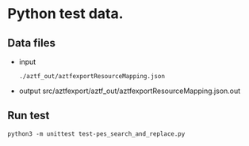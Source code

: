 # Python test data.

## Data files

- input

      ./aztf_out/aztfexportResourceMapping.json

- output
      src/aztfexport/aztf_out/aztfexportResourceMapping.json.out

## Run test

``` python3 -m unittest test-pes_search_and_replace.py ```
